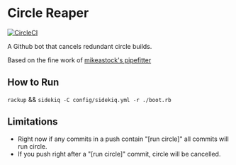 # Circle Reaper

[![CircleCI](https://circleci.com/gh/mikestephens/circle_reaper/tree/master.svg?style=svg)](https://circleci.com/gh/mikestephens/circle_reaper/tree/master)

A Github bot that cancels redundant circle builds.


Based on the fine work of [mikeastock's pipefitter](https://github.com/mikeastock/pipefitter)


## How to Run
`rackup` && `sidekiq -C config/sidekiq.yml -r ./boot.rb`

## Limitations
- Right now if any commits in a push contain "[run circle]" all commits will run circle.
- If you push right after a "[run circle]" commit, circle will be cancelled.
